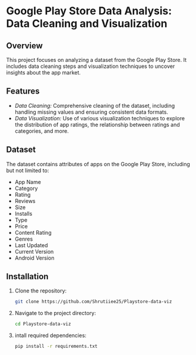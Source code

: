# Google Play Store Data Analysis: Data Cleaning and Visualization

## Overview

This project focuses on analyzing a dataset from the Google Play Store. It includes data cleaning steps and visualization techniques to uncover insights about the app market.

## Features

- *Data Cleaning:* Comprehensive cleaning of the dataset, including handling missing values and ensuring consistent data formats.
- *Data Visualization:* Use of various visualization techniques to explore the distribution of app ratings, the relationship between ratings and categories, and more.

## Dataset

The dataset contains attributes of apps on the Google Play Store, including but not limited to:
- App Name
- Category
- Rating
- Reviews
- Size
- Installs
- Type
- Price
- Content Rating
- Genres
- Last Updated
- Current Version
- Android Version

## Installation

1. Clone the repository:
   ```bash
   git clone https://github.com/Shrutiiee25/Playstore-data-viz

2. Navigate to the project directory:
   ```bash
   cd Playstore-data-viz

3. intall required dependencies:
   ```bash
   pip install -r requirements.txt
